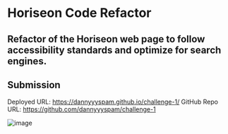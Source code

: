 # Horiseon Code Refactor

## Refactor of the Horiseon web page to follow accessibility standards and optimize for search engines.

## Submission

Deployed URL: https://dannyyyspam.github.io/challenge-1/
GitHub Repo URL: https://github.com/dannyyyspam/challenge-1

![image](https://user-images.githubusercontent.com/24613646/88513122-916e6380-cf9c-11ea-89e4-c93b628fc830.png)
